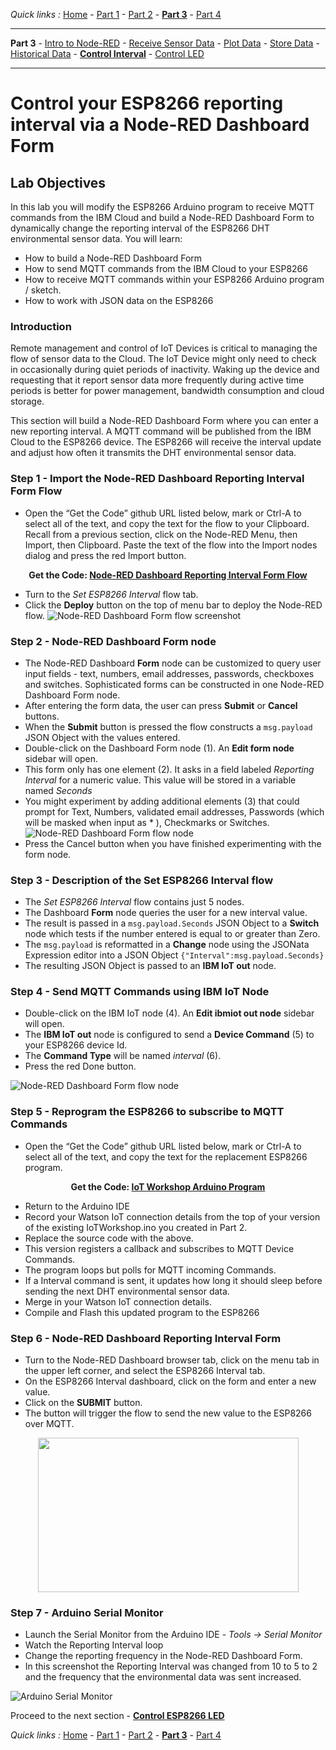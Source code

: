 *Quick links :*
[Home](/README.md) - [Part 1](/part1/README.md) - [Part 2](/part2/README.md) - [**Part 3**](/part3/README.md) - [Part 4](/part4/README.md)
***
**Part 3** - [Intro to Node-RED](/part3/NODERED.md) - [Receive Sensor Data](/part3/DHTDATA.md) - [Plot Data](/part3/DASHBOARD.md) - [Store Data](/part3/CLOUDANT.md) - [Historical Data](/part3/HISTORY.md) - [**Control Interval**](/part3/INTERVAL.md) - [Control LED](/part3/LED.md)
***

# Control your ESP8266 reporting interval via a Node-RED Dashboard Form

## Lab Objectives

In this lab you will modify the ESP8266 Arduino program to receive MQTT commands from the IBM Cloud and build a Node-RED Dashboard Form to dynamically change the reporting interval of the ESP8266 DHT environmental sensor data.  You will learn:

- How to build a Node-RED Dashboard Form
- How to send MQTT commands from the IBM Cloud to your ESP8266
- How to receive MQTT commands within your ESP8266 Arduino program / sketch.
- How to work with JSON data on the ESP8266

### Introduction
Remote management and control of IoT Devices is critical to managing the flow of sensor data to the Cloud. The IoT Device might only need to check in occasionally during quiet periods of inactivity. Waking up the device and requesting that it report sensor data more frequently during active time periods is better for power management, bandwidth consumption and cloud storage.

This section will build a Node-RED Dashboard Form where you can enter a new reporting interval.  A MQTT command will be published from the IBM Cloud to the ESP8266 device. The ESP8266 will receive the interval update and adjust how often it transmits the DHT environmental sensor data.

### Step 1 - Import the Node-RED Dashboard Reporting Interval Form Flow
* Open the “Get the Code” github URL listed below, mark or Ctrl-A to select all of the text, and copy the text for the flow to your Clipboard. Recall from a previous section, click on the Node-RED Menu, then Import, then Clipboard. Paste the text of the flow into the Import nodes dialog and press the red Import button.

<p align="center">
  <strong>Get the Code: <a href="flows/NRD-ReportingInterval-Form.json">Node-RED Dashboard Reporting Interval Form Flow</strong></a>
</p>

* Turn to the *Set ESP8266 Interval* flow tab.
* Click the **Deploy** button on the top of menu bar to deploy the Node-RED flow.
![Node-RED Dashboard Form flow screenshot](screenshots/NRD-ReportingIntervalForm-flow.png)

### Step 2 - Node-RED Dashboard Form node
* The Node-RED Dashboard **Form** node can be customized to query user input fields - text, numbers, email addresses, passwords, checkboxes and switches.  Sophisticated forms can be constructed in one Node-RED Dashboard Form node.
* After entering the form data, the user can press **Submit** or **Cancel** buttons.
* When the **Submit** button is pressed the flow constructs a ```msg.payload``` JSON Object with the values entered.
* Double-click on the Dashboard Form node (1). An **Edit form node** sidebar will open.
* This form only has one element (2). It asks in a field labeled *Reporting Interval* for a numeric value. This value will be stored in a variable named *Seconds*
* You might experiment by adding additional elements (3) that could prompt for Text, Numbers, validated email addresses, Passwords (which will be masked when input as * ), Checkmarks or Switches.
![Node-RED Dashboard Form flow node](screenshots/NRD-ReportingIntervalForm-formnode.png)
* Press the Cancel button when you have finished experimenting with the form node.

### Step 3 - Description of the Set ESP8266 Interval flow
* The *Set ESP8266 Interval* flow contains just 5 nodes.
* The Dashboard **Form** node queries the user for a new interval value.
* The result is passed in a ```msg.payload.Seconds``` JSON Object to a **Switch** node which tests if the number entered is equal to or greater than Zero.
* The ```msg.payload``` is reformatted in a **Change** node using the JSONata Expression editor into a JSON Object ```{"Interval":msg.payload.Seconds}```
* The resulting JSON Object is passed to an **IBM IoT out** node.

### Step 4 - Send MQTT Commands using IBM IoT Node
* Double-click on the IBM IoT node (4). An **Edit ibmiot out node** sidebar will open.
* The **IBM IoT out** node is configured to send a **Device Command** (5) to your ESP8266 device Id.
* The **Command Type** will be named *interval* (6).
* Press the red Done button.

![Node-RED Dashboard Form flow node](screenshots/NRD-ReportingIntervalForm-iotnode.png)

### Step 5 - Reprogram the ESP8266 to subscribe to MQTT Commands
* Open the “Get the Code” github URL listed below, mark or Ctrl-A to select all of the text, and copy the text for the replacement ESP8266 program.

<p align="center">
  <strong>Get the Code: <a href="../IoTWorkshop.ino/IoTWorkshop.ino.ino">IoT Workshop Arduino Program</strong></a>
</p>

* Return to the Arduino IDE
* Record your Watson IoT connection details from the top of your version of the existing IoTWorkshop.ino you created in Part 2.
* Replace the source code with the above.
* This version registers a callback and subscribes to MQTT Device Commands.
* The program loops but polls for MQTT incoming Commands.
* If a Interval command is sent, it updates how long it should sleep before sending the next DHT environmental sensor data.
* Merge in your Watson IoT connection details.
* Compile and Flash this updated program to the ESP8266

### Step 6 - Node-RED Dashboard Reporting Interval Form
* Turn to the Node-RED Dashboard browser tab, click on the menu tab in the upper left corner, and select the ESP8266 Interval tab.
* On the ESP8266 Interval dashboard, click on the form and enter a new value.
* Click on the **SUBMIT** button.
* The button will trigger the flow to send the new value to the ESP8266 over MQTT.
<p align="center">
<img height="247" width="417" src="screenshots/NRD-ReportingIntervalForm.png">
</p>

### Step 7 - Arduino Serial Monitor
* Launch the Serial Monitor from the Arduino IDE - *Tools -> Serial Monitor*
* Watch the Reporting Interval loop
* Change the reporting frequency in the Node-RED Dashboard Form.
* In this screenshot the Reporting Interval was changed from 10 to 5 to 2 and the frequency that the environmental data was sent increased.

![Arduino Serial Monitor](screenshots/ArduinoSerialMonitor.png)

Proceed to the next section - [**Control ESP8266 LED**](/part3/LED.md)

*Quick links :*
[Home](/README.md) - [Part 1](/part1/README.md) - [Part 2](/part2/README.md) - [**Part 3**](/part3/README.md) - [Part 4](/part4/README.md)

